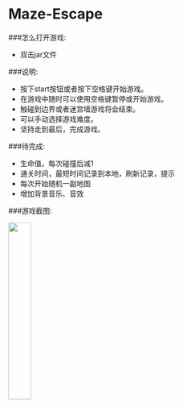 # Maze-Escape

###怎么打开游戏:
* 双击jar文件

###说明:
* 按下start按钮或者按下空格键开始游戏。
* 在游戏中随时可以使用空格键暂停或开始游戏。
* 触碰到边界或者迷宫墙游戏将会结束。
* 可以手动选择游戏难度。
* 坚持走到最后，完成游戏。



###待完成:
* 生命值，每次碰撞后减1
* 通关时间，最短时间记录到本地，刷新记录，提示
* 每次开始随机一副地图
* 增加背景音乐、音效

###游戏截图:

<img src="https://cdn.nlark.com/yuque/0/2021/png/379666/1627384482533-f65d3af2-13a9-4a7e-8710-6bb75a52d528.png" width="30%">
